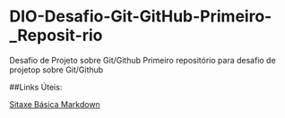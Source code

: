 # DIO-Desafio-Git-GitHub-Primeiro-_Reposit-rio
Desafio de Projeto sobre Git/Github
Primeiro repositório para desafio de projetop sobre Git/Github

##Links Úteis:

[Sitaxe Básica Markdown](https://markdown.net.br/sintaxe-basica/)
